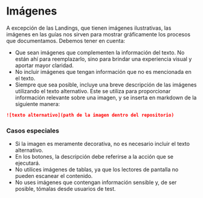 # Imágenes

A excepción de las Landings, que tienen imágenes ilustrativas, las imágenes en las guías nos sirven para mostrar gráficamente los procesos que documentamos. Debemos tener en cuenta:

* Que sean imágenes que complementen la información del texto. No están ahí para reemplazarlo, sino para brindar una experiencia visual y aportar mayor claridad.
* No incluir imágenes que tengan información que no es mencionada en el texto. 
* Siempre que sea posible, incluye una breve descripción de las imágenes utilizando el texto alternativo. Este se utiliza para proporcionar información relevante sobre una imagen, y se inserta en markdown de la siguiente manera: 

```markdown
![texto alternativo](path de la imagen dentro del repositorio) 
```
### Casos especiales
* Si la imagen es meramente decorativa, no es necesario incluir el texto alternativo.
* En los botones, la descripción debe referirse a la acción que se ejecutará.
* No utilices imágenes de tablas, ya que los lectores de pantalla no pueden escanear el contenido.
* No uses imágenes que contengan información sensible y, de ser posible, tómalas desde usuarios de test.

